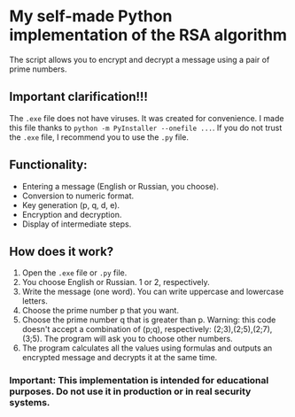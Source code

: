 # My self-made Python implementation of the RSA algorithm  

The script allows you to encrypt and decrypt a message using a pair of prime numbers.  

## Important clarification!!!  

The `.exe` file does not have viruses. It was created for convenience. I made this file thanks to `python -m PyInstaller --onefile ...`. If you do not trust the `.exe` file, I recommend you to use the `.py` file.

## Functionality: 

- Entering a message (English or Russian, you choose).  
- Conversion to numeric format.  
- Key generation (p, q, d, e).  
- Encryption and decryption.  
- Display of intermediate steps.  

## How does it work?  
1. Open the `.exe` file or `.py` file. 
2. You choose English or Russian. 1 or 2, respectively.
3. Write the message (one word). You can write uppercase and lowercase letters.
4. Choose the prime number p that you want.
5. Choose the prime number q that is greater than p.
Warning: this code doesn't accept a combination of (p;q), respectively: (2;3),(2;5),(2;7),(3;5). The program will ask you to choose other numbers.
6. The program calculates all the values using formulas and outputs an encrypted message and decrypts it at the same time.

### Important: This implementation is intended for educational purposes. Do not use it in production or in real security systems.

